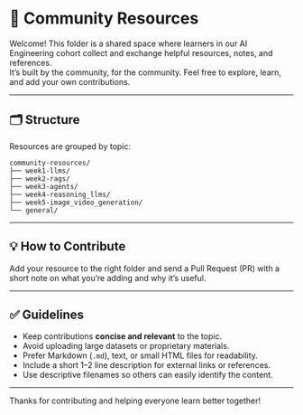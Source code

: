 # 🧠 Community Resources

Welcome! This folder is a shared space where learners in our AI Engineering cohort collect and exchange helpful resources, notes, and references.  
It’s built by the community, for the community. Feel free to explore, learn, and add your own contributions.


---

## 🗂 Structure
Resources are grouped by topic:

```text
community-resources/
├── week1-llms/
├── week2-rags/
├── week3-agents/
├── week4-reasoning_llms/
├── week5-image_video_generation/
└── general/
```

---

## 💡 How to Contribute
Add your resource to the right folder and send a Pull Request (PR) with a short note on what you’re adding and why it’s useful.

---

## ✅ Guidelines
- Keep contributions **concise and relevant** to the topic.  
- Avoid uploading large datasets or proprietary materials.  
- Prefer Markdown (`.md`), text, or small HTML files for readability.  
- Include a short 1–2 line description for external links or references.  
- Use descriptive filenames so others can easily identify the content.

---

Thanks for contributing and helping everyone learn better together!
